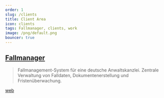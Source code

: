 ```yaml
---
order: 1
slug: /clients
title: Client Area
icon: clients
tags: Fallmanager, clients, work
image: /png/default.png
bouncer: true
---
```


## [Fallmanager](/clients/fallmanager/)

> Fallmanagement-System für eine deutsche Anwaltskanzlei. Zentrale Verwaltung von Falldaten, Dokumentenerstellung und Fristenüberwachung.

[web](https://verkehrsrecht-anwalt-saarland.de/)
